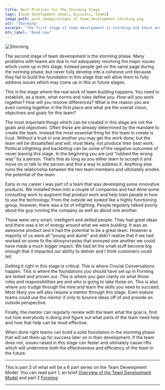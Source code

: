 ```yaml
---
title: Best Pratices for the Storming Stage
tags: [team development model, business, teams]
image_path: post_images/stages_of_team_development_storming.png
alt: "Storming"
excerpt: "The first stage of team develpoment is storming and there are things we can do within this stage which can set us up for success in future stages."
btn_label: "Read now"
---
```

![Storming][image]

The second stage of team development is the storming phase. Many problems with teams are due to not adequately resolving the major issues which come up in this stage. Instead people get on the same page during the norming phase, but never fully develop into a cohesive unit because they fail to build the foundation in this stage that will allow them to fully address issues which may come up in this or future stages.

This is the stage where the real work of team building happens. You need to establish, as a team, what norms and rules define you. How will you work together? How will you resolve differences? What is the reason you are even coming together in the first place and what are the overall vision, objectives and goals for this team?

The most important things which can be created in this stage are not the goals and objectives. Often those are already determined by the mandate to create the team. Instead the most essential thing for the team to create is trust. Without a trust in one another you may get the work done, but the team will be dissatisfied and will, most likely, not produce their best work.
Political infighting and backbiting can be some of the negative outcomes of never leaving this stage. In the beginning you are just “rubbed the wrong way” by a person. That’s fine as long as you either learn to accept it and move on or talk to the person and find a way to address it. Anything else ruins the relationship between the two team members and ultimately erodes the potential of the team.

Early in my career I was part of a team that was developing some innovative products. We installed them into a couple of companies and had done some consulting work to augment that product work and help train people in how to use the technology. From the outside we looked like a highly functioning group, however, there was a lot of infighting. People regularly talked poorly about the guy running the company as well as about one another.

These were very smart, intelligent and skilled people. They had great ideas and there was a lot of energy around what we were building. It was an awesome product and it had the potential to be a great team. However a majority of us were all “young and dumb” and didn’t realize that if we had worked on some fo the idiosyncrasies that annoyed one another we could have made a much bigger impact. We had let the small stuff become big enough that it impacted our ability to deliver and I think customers could tell.

Getting it right in this stage is critical. This is where Crucial Conversations happen. This is where the foundations you should have set up in Forming are tested and proven out. This is where you gain clarity on what those roles and responsibilities are and who is going to take those on. This is also where you trudge through the mire and learn the skills you need to succeed. Most likely you will also require a mentor through this stage. Even mature teams could use the mentor if only to bounce ideas off of and provide an outside perspective.

Finally, the mentor can regularly review with the team what the goal is, find out how everybody is doing and figure out what parts of the team need help and how that help can be most effective.

When done right teams can build a solid foundation in the storming phase that will set them up for success later on in their development. If the team does not, issues raised in this stage can fester and ultimately cause rifts which will undermine both the effectiveness and efficiency of the team in the future.

---

This is part 3 of what will be a 6 part series on the Team Development Model. You can read part 1, an brief [Overview of the Team Development Model][team_development_model] and part 2 [Forming][forming].

---

[image]: /images/post_images/stages_of_team_development_storming.jpg

[team_development_model]: /team-development/
[forming]: /forming/
